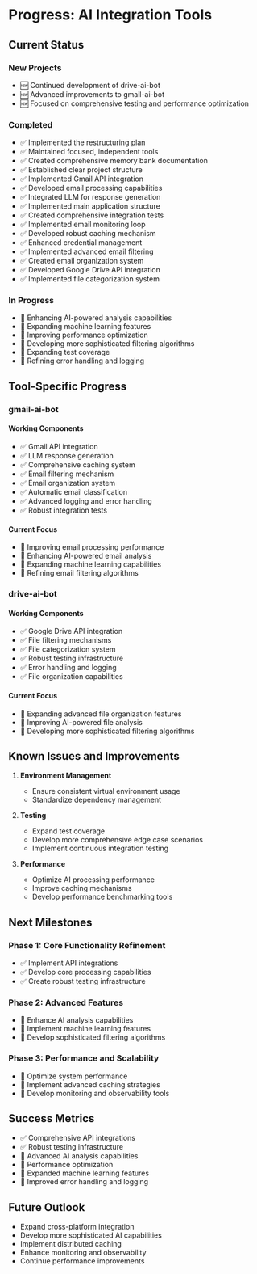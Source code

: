 # Progress: AI Integration Tools

## Current Status

### New Projects

- 🆕 Continued development of drive-ai-bot
- 🆕 Advanced improvements to gmail-ai-bot
- 🆕 Focused on comprehensive testing and performance optimization

### Completed

- ✅ Implemented the restructuring plan
- ✅ Maintained focused, independent tools
- ✅ Created comprehensive memory bank documentation
- ✅ Established clear project structure
- ✅ Implemented Gmail API integration
- ✅ Developed email processing capabilities
- ✅ Integrated LLM for response generation
- ✅ Implemented main application structure
- ✅ Created comprehensive integration tests
- ✅ Implemented email monitoring loop
- ✅ Developed robust caching mechanism
- ✅ Enhanced credential management
- ✅ Implemented advanced email filtering
- ✅ Created email organization system
- ✅ Developed Google Drive API integration
- ✅ Implemented file categorization system

### In Progress

- 🔄 Enhancing AI-powered analysis capabilities
- 🔄 Expanding machine learning features
- 🔄 Improving performance optimization
- 🔄 Developing more sophisticated filtering algorithms
- 🔄 Expanding test coverage
- 🔄 Refining error handling and logging

## Tool-Specific Progress

### gmail-ai-bot

#### Working Components

- ✅ Gmail API integration
- ✅ LLM response generation
- ✅ Comprehensive caching system
- ✅ Email filtering mechanism
- ✅ Email organization system
- ✅ Automatic email classification
- ✅ Advanced logging and error handling
- ✅ Robust integration tests

#### Current Focus

- 🔄 Improving email processing performance
- 🔄 Enhancing AI-powered email analysis
- 🔄 Expanding machine learning capabilities
- 🔄 Refining email filtering algorithms

### drive-ai-bot

#### Working Components

- ✅ Google Drive API integration
- ✅ File filtering mechanisms
- ✅ File categorization system
- ✅ Robust testing infrastructure
- ✅ Error handling and logging
- ✅ File organization capabilities

#### Current Focus

- 🔄 Expanding advanced file organization features
- 🔄 Improving AI-powered file analysis
- 🔄 Developing more sophisticated filtering algorithms

## Known Issues and Improvements

1. **Environment Management**
   - Ensure consistent virtual environment usage
   - Standardize dependency management

2. **Testing**
   - Expand test coverage
   - Develop more comprehensive edge case scenarios
   - Implement continuous integration testing

3. **Performance**
   - Optimize AI processing performance
   - Improve caching mechanisms
   - Develop performance benchmarking tools

## Next Milestones

### Phase 1: Core Functionality Refinement

- ✅ Implement API integrations
- ✅ Develop core processing capabilities
- ✅ Create robust testing infrastructure

### Phase 2: Advanced Features

- 🔄 Enhance AI analysis capabilities
- 🔄 Implement machine learning features
- 🔄 Develop sophisticated filtering algorithms

### Phase 3: Performance and Scalability

- 🔄 Optimize system performance
- 🔄 Implement advanced caching strategies
- 🔄 Develop monitoring and observability tools

## Success Metrics

- ✅ Comprehensive API integrations
- ✅ Robust testing infrastructure
- 🔄 Advanced AI analysis capabilities
- 🔄 Performance optimization
- 🔄 Expanded machine learning features
- 🔄 Improved error handling and logging

## Future Outlook

- Expand cross-platform integration
- Develop more sophisticated AI capabilities
- Implement distributed caching
- Enhance monitoring and observability
- Continue performance improvements
